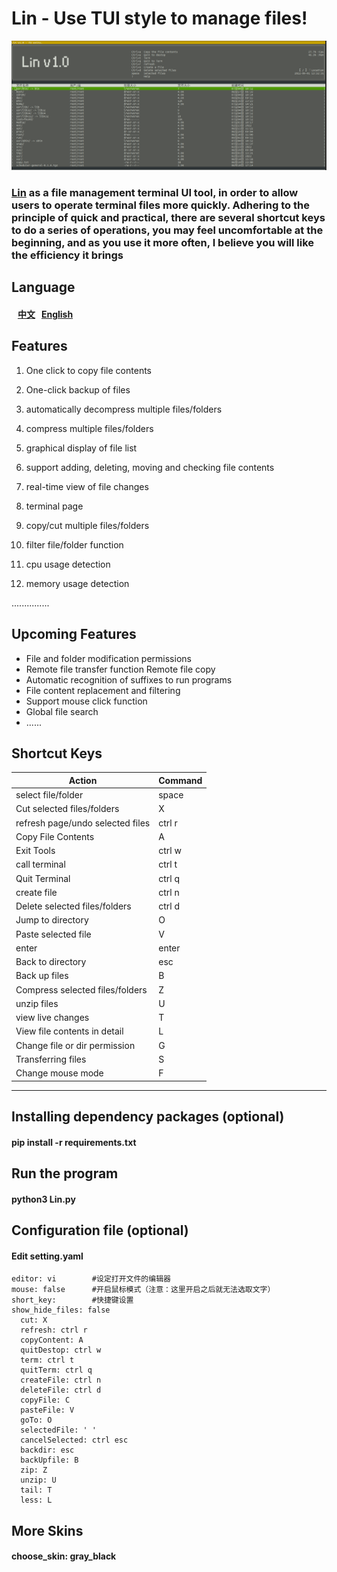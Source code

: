 # Lin - Use TUI style to manage files!

![image](https://github.com/Mrwu87/Lin/blob/master/linsc.png)

### [Lin](https://github.com/Mrwu87/Lin) as a file management terminal UI tool, in order to allow users to operate terminal files more quickly. Adhering to the principle of quick and practical, there are several shortcut keys to do a series of operations, you may feel uncomfortable at the beginning, and as you use it more often, I believe you will like the efficiency it brings

## Language
####  &nbsp; &nbsp;[中文](README.md) &nbsp; [English](Eng_README.md)

## Features

1. One click to copy file contents

2. One-click backup of files

3. automatically decompress multiple files/folders

4. compress multiple files/folders

5. graphical display of file list

6. support adding, deleting, moving and checking file contents

7. real-time view of file changes

8. terminal page

9. copy/cut multiple files/folders

10. filter file/folder function

11. cpu usage detection

12. memory usage detection

   ...............

## Upcoming Features
- File and folder modification permissions
- Remote file transfer function Remote file copy
- Automatic recognition of suffixes to run programs
- File content replacement and filtering
- Support mouse click function
- Global file search
- ......
## Shortcut Keys


| Action | Command |
|--------|---------|
| select file/folder | space |  
| Cut selected files/folders | X |
| refresh page/undo selected files | ctrl r |
| Copy File Contents | A |
| Exit Tools | ctrl w |
| call terminal | ctrl t |
| Quit Terminal | ctrl q |
| create file | ctrl n |
| Delete selected files/folders | ctrl d |
| Jump to directory | O |  
| Paste selected file | V |  
| enter | enter  
| Back to directory | esc |  
| Back up files | B | 
| Compress selected files/folders | Z | 
| unzip files | U | 
| view live changes | T | 
| View file contents in detail | L | 
| Change file or dir permission   |   G   |
| Transferring files | S |
| Change mouse mode |    F   |  


---

## Installing dependency packages (optional)
#### pip install -r requirements.txt
## Run the program

#### python3 Lin.py
## Configuration file (optional)

#### Edit setting.yaml

```
editor: vi        #设定打开文件的编辑器
mouse: false      #开启鼠标模式（注意：这里开启之后就无法选取文字）
short_key:        #快捷键设置
show_hide_files: false
  cut: X
  refresh: ctrl r
  copyContent: A
  quitDestop: ctrl w
  term: ctrl t
  quitTerm: ctrl q
  createFile: ctrl n
  deleteFile: ctrl d
  copyFile: C
  pasteFile: V
  goTo: O
  selectedFile: ' '
  cancelSelected: ctrl esc
  backdir: esc
  backUpfile: B
  zip: Z
  unzip: U
  tail: T
  less: L

```


## More Skins
#### choose_skin: gray_black




